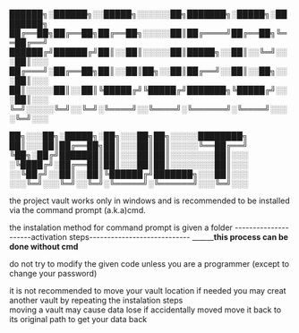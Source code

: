 ██████╗░██████╗░░█████╗░░░░░░██╗███████╗░█████╗░████████╗
██╔══██╗██╔══██╗██╔══██╗░░░░░██║██╔════╝██╔══██╗╚══██╔══╝
██████╔╝██████╔╝██║░░██║░░░░░██║█████╗░░██║░░╚═╝░░░██║░░░
██╔═══╝░██╔══██╗██║░░██║██╗░░██║██╔══╝░░██║░░██╗░░░██║░░░
██║░░░░░██║░░██║╚█████╔╝╚█████╔╝███████╗╚█████╔╝░░░██║░░░
╚═╝░░░░░╚═╝░░╚═╝░╚════╝░░╚════╝░╚══════╝░╚════╝░░░░╚═╝░░░


  ██╗░░░██╗░█████╗░██╗░░░██╗██╗░░░░░████████╗
  ██║░░░██║██╔══██╗██║░░░██║██║░░░░░╚══██╔══╝
  ╚██╗░██╔╝███████║██║░░░██║██║░░░░░░░░██║░░░
  ░╚████╔╝░██╔══██║██║░░░██║██║░░░░░░░░██║░░░
  ░░╚██╔╝░░██║░░██║╚██████╔╝███████╗░░░██║░░░
  ░░░╚═╝░░░╚═╝░░╚═╝░╚═════╝░╚══════╝░░░╚═╝░░░

the project vault works only in windows and is recommended to 
be installed via the command prompt (a.k.a)cmd.


the instalation method for command prompt is given a folder
---------------------activation steps----------------------------
__________________this process can be done without cmd____________

do not try to modify the given code unless you are a programmer (except to change your password)

it is not recommended to move your vault location if needed you may creat another vault by repeating the instalation steps  
moving a vault may cause data lose if accidentally moved move it back to its original path to get your data back
